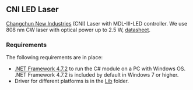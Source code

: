 ## CNI LED Laser

[Changchun New Industries](http://www.cnilaser.com) (CNI) Laser with MDL-III-LED controller. We use 808 nm CW laser with optical power up to 2.5 W, [datasheet](http://www.cnilaser.com/PDF/MDL-III-808.pdf).

### Requirements

The following requirements are in place:

- [.NET Framework 4.7.2](https://dotnet.microsoft.com/download/dotnet-framework/net472) to run the C# module on a PC with Windows OS. .NET Framework 4.7.2 is included by default in Windows 7 or higher.
- Driver for different platforms is in the [Lib](./Lib/) folder.